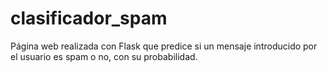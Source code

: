 # clasificador_spam
Página web realizada con Flask que predice si un mensaje introducido por el usuario es spam o no, con su probabilidad.
